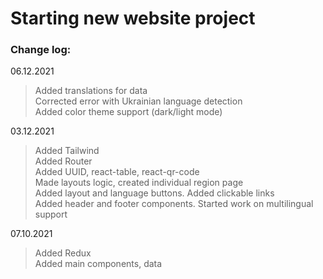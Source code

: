 # Starting new website project    

### Change log:   
06.12.2021   

> Added translations for data   
> Corrected error with Ukrainian language detection   
> Added color theme support (dark/light mode)   

03.12.2021   

> Added Tailwind   
> Added Router   
> Added UUID, react-table, react-qr-code    
> Made layouts logic, created individual region page    
> Added layout and language buttons. Added clickable links    
> Added header and footer components. Started work on multilingual support    

07.10.2021   

> Added Redux   
> Added main components, data    

